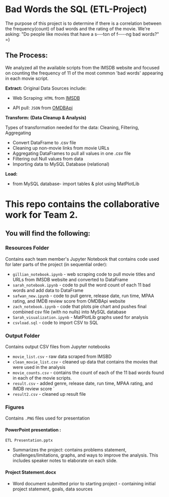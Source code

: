 # Bad Words the SQL (ETL-Project)
The purpose of this project is to determine if there is a correlation between the frequency(count) of bad words and the rating of the movie. 
We're asking: "Do people like movies that have a s---ton of f----ng bad words?"   =)

## The Process:
We analyzed all the available scripts from the IMSDB website and focused on counting the frequency of 11 of the most common 'bad words' appearing in each movie script. 

**Extract:**
Original Data Sources include: 
 * Web Scraping: `HTML` from [IMSDB](https://www.imsdb.com/)
 
 * API pull: `JSON` from [OMDBApi](http://www.omdbapi.com)
   
**Transform: (Data Cleanup & Analysis)**

Types of transformation needed for the data: Cleaning, Filtering, Aggregating 
   * Convert DataFrame to .csv file
   * Cleaning up non-movie links from movie URLs
   * Aggregating DataFrames to pull all values in one .csv file 
   * Filtering out Null values from data
   * Importing data to MySQL Database (relational) 
   
**Load:**
   * from MySQL database- import tables & plot using MatPlotLib

# This repo contains the collaborative work for Team 2. 
## You will find the following:
### Resources Folder
Contains each team member's Jupyter Notebook that contains code used for later parts of the project (in sequential order):
   * `gillian_notebook.ipynb` - web scraping code to pull movie titles and URLs from IMSDB website and converted to DataFrame
   * `sarah_notebook.ipynb` - code to pull the word count of each 11 bad words and add data to DataFrame
   * `safwan_new.ipynb` - code to pull genre, release date, run time, MPAA rating, and IMDB review score from OMDBApi website 
   * `zach_notebook.ipynb` - code that plots pie chart and pushes final combined csv file (with no nulls) into MySQL database 
   * `Sarah_visualization.ipynb` - MatPlotLib graphs used for analysis
   *  `csvload.sql` - code to import CSV to SQL 

### Output Folder
Contains output CSV files from Jupyter notebooks
   * `movie_list.csv` - raw data scraped from IMSBD
   * `clean_movie_list.csv` - cleaned up data that contains the movies that were used in the analysis 
   * `movie_counts.csv` - contains the count of each of the 11 bad words found in each of the movie scripts. 
   * `result.csv` - added genre, release date, run time, MPAA rating, and IMDB review score `
   * `result2.csv` - cleaned up result file 

### Figures
Contains `.PNG` files used for presentation

#### PowerPoint presentation : 
`ETL Presentation.pptx` 
 * Summarizes the project: contains problems statement, challenges/limitations, graphs, and ways to improve the analysis. This includes speaker notes to elaborate on each slide.

#### Project Statement.docx 
 * Word document submitted prior to starting project - containing initial project statement, goals, data sources 


